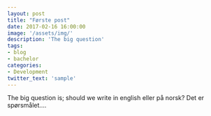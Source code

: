 ```yaml
---
layout: post
title: "Første post"
date: 2017-02-16 16:00:00
image: '/assets/img/'
description: 'The big question'
tags: 
- blog
- bachelor
categories:
- Development
twitter_text: 'sample'
---
```


The big question is; should we write in english eller på norsk? Det er spørsmålet....






